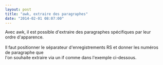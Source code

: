 ```yaml
---
layout: post
title: "awk, extraire des paragraphes"
date: "2014-02-01 08:07:00"
---
```

Avec awk, il est possible d'extraire des paragraphes spécifiques par leur ordre d'apparence.<br /><br />Il faut positionner le séparateur d'enregistrements RS et donner les numéros de paragraphe que<br />l'on souhaite extraire via un if comme dans l'exemple ci-dessous.<br /><br /><script src="http://pastebin.com/embed_js.php?i=d9HyXLEH"></script>
